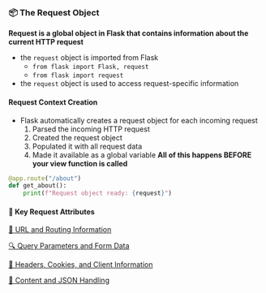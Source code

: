 ### **📦 The Request Object**
**Request is a global object in Flask that contains information about the current HTTP request**
- the `request` object is imported from Flask
    - `from flask import Flask, request`
    - `from flask import request`
- the `request` object is used to access request-specific information 
#### **Request Context Creation**
- Flask automatically creates a request object for each incoming request
    1. Parsed the incoming HTTP request
    2. Created the request object
    3. Populated it with all request data
    4. Made it available as a global variable
**All of this happens BEFORE your view function is called**

```python
@app.route("/about")
def get_about():
    print(f"Request object ready: {request}")
```


#### **🔑 Key Request Attributes**

[🔗 URL and Routing Information](./URLandRouting.md)

[🔍 Query Parameters and Form Data](./OueryParameters.md)

[🍪 Headers, Cookies, and Client Information](./HeadersCookiesClient.md)

[📄 Content and JSON Handling](./ContentandJSONHandling.md)








